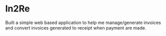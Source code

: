 # In2Re
Built a simple web based application to help me manage/generate invoices and convert invoices generated to receipt when payment are made.
